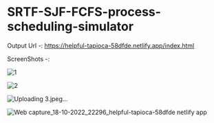 # SRTF-SJF-FCFS-process-scheduling-simulator

Output Url -: https://helpful-tapioca-58dfde.netlify.app/index.html

ScreenShots -:

![1](https://user-images.githubusercontent.com/76683360/196496927-0b358277-a3e4-4138-8187-bcf5bcb11478.jpeg)

![2](https://user-images.githubusercontent.com/76683360/196496939-16b6c4bc-a9f0-49fc-a8c4-aa8757b98e0b.jpeg)

![Uploading 3.jpeg…]()

![Web capture_18-10-2022_22296_helpful-tapioca-58dfde netlify app](https://user-images.githubusercontent.com/76683360/196497022-a68fe818-aaba-443f-9c39-deca98011833.jpeg)

